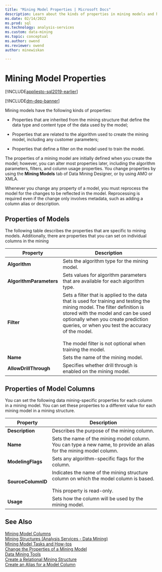 ```yaml
---
title: "Mining Model Properties | Microsoft Docs"
description: Learn about the kinds of properties in mining models and how you can alter them in SQL Server Analysis Services.
ms.date: 02/14/2022
ms.prod: sql
ms.technology: analysis-services
ms.custom: data-mining
ms.topic: conceptual
ms.author: owend
ms.reviewer: owend
author: minewiskan

---
```

# Mining Model Properties
[!INCLUDE[appliesto-sql2019-earlier](../includes/appliesto-sql2019-earlier.md)]

[!INCLUDE[dm-dep-banner](../includes/dm-dep-banner.md)]

  Mining models have the following kinds of properties:  
  
-   Properties that are inherited from the mining structure that define the data type and content type of the data used by the model;  
  
-   Properties that are related to the algorithm used to create the mining model, including any customer parameters;  
  
-   Properties that define a filter on the model used to train the model.  
  
 The properties of a mining model are initially defined when you create the model; however, you can alter most properties later, including the algorithm parameters, filters, and column usage properties. You change properties by using the **Mining Models** tab of Data Mining Designer, or by using AMO or XMLA.  
  
 Whenever you change any property of a model, you must reprocess the model for the changes to be reflected in the model. Reprocessing is required even if the change only involves metadata, such as adding a column alias or description.  
  
## Properties of Models  
 The following table describes the properties that are specific to mining models. Additionally, there are properties that you can set on individual columns in the mining  
  
|Property|Description|  
|--------------|-----------------|  
|**Algorithm**|Sets the algorithm type for the mining model.|  
|**AlgorithmParameters**|Sets values for algorithm parameters that are available for each algorithm type.|  
|**Filter**|Sets a filter that is applied to the data that is used for training and testing the mining model. The filter definition is stored with the model and can be used optionally when you create prediction queries, or when you test the accuracy of the model.<br /><br /> The model filter is not optional when training the model.|  
|**Name**|Sets the name of the mining model.|  
|**AllowDrillThrough**|Specifies whether drill through is enabled on the mining model.|  
  
## Properties of Model Columns  
 You can set the following data mining-specific properties for each column in a mining model. You can set these properties to a different value for each mining model in a mining structure.  
  
|Property|Description|  
|--------------|-----------------|  
|**Description**|Describes the purpose of the mining column.|  
|**Name**|Sets the name of the mining model column. You can type a new name, to provide an alias for the mining model column.|  
|**ModelingFlags**|Sets any algorithm-specific flags for the column.|  
|**SourceColumnID**|Indicates the name of the mining structure column on which the model column is based.<br /><br /> This property is read-only.|  
|**Usage**|Sets how the column will be used by the mining model.|  
  
## See Also  
 [Mining Model Columns](../../analysis-services/data-mining/mining-model-columns.md)   
 [Mining Structures &#40;Analysis Services - Data Mining&#41;](../../analysis-services/data-mining/mining-structures-analysis-services-data-mining.md)   
 [Mining Model Tasks and How-tos](../../analysis-services/data-mining/mining-model-tasks-and-how-tos.md)   
 [Change the Properties of a Mining Model](../../analysis-services/data-mining/change-the-properties-of-a-mining-model.md)   
 [Data Mining Tools](../../analysis-services/data-mining/data-mining-tools.md)   
 [Create a Relational Mining Structure](../../analysis-services/data-mining/create-a-relational-mining-structure.md)   
 [Create an Alias for a Model Column](../../analysis-services/data-mining/create-an-alias-for-a-model-column.md)  
  
  
